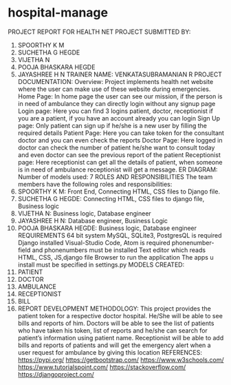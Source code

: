 # hospital-manage
PROJECT REPORT FOR HEALTH NET
PROJECT SUBMITTED BY:
1. SPOORTHY K M
2. SUCHETHA G HEGDE
3. VIJETHA N
4. POOJA BHASKARA HEGDE
5. JAYASHREE H N
TRAINER NAME:
VENKATASUBRAMANIAN R
PROJECT DOCUMENTATION:
Overview:
Project implements health net website where the user can make use of these
website during emergencies.
Home Page: In home page the user can see our mission, if the person is in need of
ambulance they can directly login without any signup page
Login page: Here you can find 3 logins patient, doctor, receptionist if you are a
patient, if you have an account already you can login
Sign Up page: Only patient can sign up if he/she is a new user by filling the required
details
Patient Page: Here you can take token for the consultant doctor and you can even
check the reports
Doctor Page: Here logged in doctor can check the number of patient he/she want to
consult today and even doctor can see the previous report of the patient
Receptionist page: Here receptionist can get all the details of patient, when someone
is in need of ambulance receptionist will get a message. 
ER DIAGRAM:
Number of models used: 7
ROLES AND RESPONSIBILITIES
The team members have the following roles and responsibilities:
1. SPOORTHY K M: Front End, Connecting HTML, CSS files to Django file.
2. SUCHETHA G HEGDE: Connecting HTML, CSS files to django file, Business logic
3. VIJETHA N: Business logic, Database engineer
4. JAYASHREE H N: Database engineer, Business Logic
5. POOJA BHASKARA HEGDE: Business logic, Database engineer
REQUIREMENTS
64 bit system
MySQL, SQLite3, PostgresQL is required
Django installed
Visual-Studio Code, Atom is required
phonenumber-field and phonenumbers must be installed
Text editor which reads HTML, CSS, JS,django file
Browser to run the application
The apps u install must be specified in settings.py
MODELS CREATED:
1. PATIENT
2. DOCTOR
3. AMBULANCE
4. RECEPTIONIST
5. BILL
6. REPORT
DEVELOPMENT METHODOLOGY:
This project provides the patient token for a respective doctor hospital. He/She will
be able to see bills and reports of him. Doctors will be able to see the list of patients
who have taken his token, list of reports and he/she can search for patient’s
information using patient name. Receptionist will be able to add bills and reports of
patients and will get the emergency alert when a user request for ambulance by
giving this location
REFERENCES:
https://pypi.org/
https://getbootstrap.com/
https://www.w3schools.com/
https://www.tutorialspoint.com/
https://stackoverflow.com/
https://djangoproject.com/
